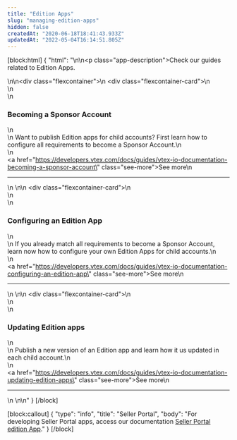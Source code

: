```yaml
---
title: "Edition Apps"
slug: "managing-edition-apps"
hidden: false
createdAt: "2020-06-18T18:41:43.933Z"
updatedAt: "2022-05-04T16:14:51.805Z"
---
```

[block:html]
{
  "html": "<style>\n    .flexcontainer {\n        display: flex;\n        flex-wrap: wrap;\n        padding-top: 1rem;\n        padding-bottom: 2rem;\n        justify-content: space-between;\n    }\n\n    .flexcontainer-card {\n        display: flex;\n        flex-direction: column;\n        justify-content: space-between;\n        align-items: flex-start;\n        width: 22rem;\n        margin: 0.5rem;\n        line-height: 1.8;\n    }\n    .see-more {\n        color: rgb(247, 25, 99);\n        text-decoration: none !important;\n    }\n\n    .see-more::after {\n        content: url(\"data:image/svg+xml;utf8,<svg xmlns='http://www.w3.org/2000/svg' width='30' height='14' viewBox='0 -8 59 14' fill='none'><path d='M0 7H57' stroke='rgb(247, 25, 99)'></path><path d='M49 1L57.5 7L49 13' stroke='rgb(247, 25, 99)'></path></svg>\");\n        display: inline-block;\n        margin-left: 6px;\n        text-decoration: none !important;\n    }\n\n    .see-more:hover:after {\n        content: url(\"data:image/svg+xml;utf8,<svg xmlns='http://www.w3.org/2000/svg' width='30' height='14' viewBox='0 -8 59 14' fill='none'><path d='M0 7H57' stroke='rgb(181, 16, 71)'></path><path d='M49 1L57.5 7L49 13' stroke='rgb(181, 16, 71)'></path></svg>\");\n        margin-left: 8px;\n    }\n\n    .see-more:hover {\n        color: rgb(181, 16, 71);\n    }\n    .app-description{\n        font-size: 16px;\n    }\n</style>\n\n<p class=\"app-description\">Check our guides related to Edition Apps.</p>\n\n<div class=\"flexcontainer\">\n    <div class=\"flexcontainer-card\">\n        <article >\n            <div>\n                <h3>Becoming a Sponsor Account</h3>\n                <div>\n                    Want to publish Edition apps for child accounts? First learn how to configure all requirements to become a Sponsor Account.\n                </div>\n            </div><a href=\"https://developers.vtex.com/docs/guides/vtex-io-documentation-becoming-a-sponsor-account\" class=\"see-more\">See more</a>\n            <hr></article>\n    </div>\n\n    <div class=\"flexcontainer-card\">\n        <article >\n            <div>\n                <h3>Configuring an Edition App</h3>\n                <div>\n                    If you already match all requirements to become a Sponsor Account, learn now how to configure your own Edition Apps for child accounts.\n                </div>\n            </div><a href=\"https://developers.vtex.com/docs/guides/vtex-io-documentation-configuring-an-edition-app\" class=\"see-more\">See more</a>\n            <hr></article>\n    </div>\n\n    <div class=\"flexcontainer-card\">\n        <article >\n            <div>\n                <h3>Updating Edition apps</h3>\n                <div>\n                    Publish a new version of an Edition app and learn how it us updated in each child account.\n                </div>\n            </div><a href=\"https://developers.vtex.com/docs/guides/vtex-io-documentation-updating-edition-apps\" class=\"see-more\">See more</a>\n            <hr></article>\n    </div>\n</div>\n"
}
[/block]

[block:callout]
{
  "type": "info",
  "title": "Seller Portal",
  "body": "For developing Seller Portal apps, access our documentation [Seller Portal edition App](https://developers.vtex.com/docs/guides/seller-portal-edition-app)."
}
[/block]